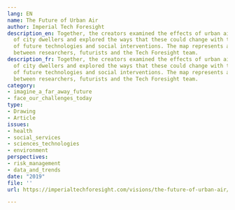 ```yaml
---
lang: EN
name: The Future of Urban Air
author: Imperial Tech Foresight
description_en: Together, the creators examined the effects of urban air on the experience
  of city dwellers and explored the ways that these could change with the introduction
  of future technologies and social interventions. The map represents a unique collaboration
  between researchers, futurists and the Tech Foresight team.
description_fr: Together, the creators examined the effects of urban air on the experience
  of city dwellers and explored the ways that these could change with the introduction
  of future technologies and social interventions. The map represents a unique collaboration
  between researchers, futurists and the Tech Foresight team.
category:
- imagine_a_far_away_future
- face_our_challenges_today
type:
- Drawing
- Article
issues:
- health
- social_services
- sciences_technologies
- environment
perspectives:
- risk_management
- data_and_trends
date: "2019"
file: ''
url: https://imperialtechforesight.com/visions/the-future-of-urban-air/

---
```

